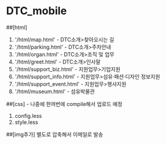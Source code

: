 # DTC_mobile

##[html]
1. '/html/map.html' - DTC소개>찾아오시는 길
2. '/html/parking.html' - DTC소개>주차안내
3. '/html/organ.html' - DTC소개>조직 및 업무
4. '/html/greet.html' - DTC소개>인사말
5. '/html/support_biz.html' - 지원업무>기업지원
6. '/html/support_info.html' - 지원업무>섬유·패션·디자인 정보지원
7. '/html/support_event.html' - 지원업무>행사지원
8. '/html/museum.html' - 섬유박물관

##[css] - 나중에 한꺼번에 compile해서 업로드 예정
1. config.less
2. style.less

##[img추가]
별도로 압축해서 이메일로 발송


